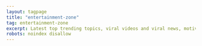 ```yaml
---
layout: tagpage
title: "entertainment-zone"
tag: entertainment-zone
excerpt: Latest top trending topics, viral videos and viral news, motivational stories
robots: noindex disallow
---
```

